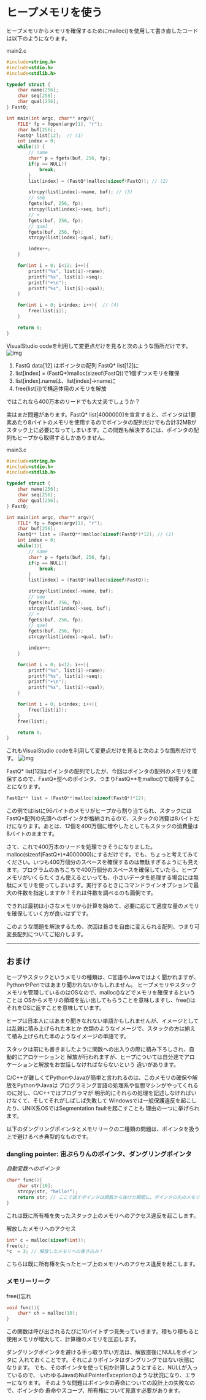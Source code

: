 # ヒープメモリを使う

ヒープメモリからメモリを確保するためにmalloc()を使用して書き直したコードは以下のようになります。

main2.c
```C
#include<string.h>
#include<stdio.h>
#include<stdlib.h>

typedef struct {
    char name[256];
    char seq[256];
    char qual[256];
} FastQ;

int main(int argc, char** argv){
    FILE* fp = fopen(argv[1], "r");
    char buf[256];
    FastQ* list[12];  // (1)
    int index = 0;
    while(1) {
        // name
        char* p = fgets(buf, 256, fp);
        if(p == NULL){
            break;
        }
        list[index] = (FastQ*)malloc(sizeof(FastQ)); // (2)

        strcpy(list[index]->name, buf); // (3)
        // seq
        fgets(buf, 256, fp);
        strcpy(list[index]->seq, buf);
        // +
        fgets(buf, 256, fp);
        // qual
        fgets(buf, 256, fp);
        strcpy(list[index]->qual, buf);

        index++;
    }

    for(int i = 0; i<12; i++){
        printf("%s", list[i]->name);
        printf("%s", list[i]->seq);
        printf("+\n");
        printf("%s", list[i]->qual);
    }

    for(int i = 0; i<index; i++){  // (4)
        free(list[i]);
    }

    return 0;
}
```
VisualStudio codeを利用して変更点だけを見ると次のような箇所だけです。
![img](images/diff_main_main2.png)

1. FastQ data[12] はポインタの配列 FastQ* list[12]に
1. list[index] = (FastQ\*)malloc(sizeof(FastQ))で1個ずつメモリを確保
1. list[index].nameは、list[index]->nameに
1. free(list[i])で構造体用のメモリを解放

ではこれなら400万本のリードでも大丈夫でしょうか？

実はまだ問題があります。FastQ\* list[4000000]を宣言すると、ポインタは1要素あたり8バイトのメモリを使用するのでポインタの配列だけでも合計32MBがスタック上に必要になってしまいます。この問題も解決するには、ポインタの配列もヒープから取得するしかありません。

main3.c
```C
#include<string.h>
#include<stdio.h>
#include<stdlib.h>

typedef struct {
    char name[256];
    char seq[256];
    char qual[256];
} FastQ;

int main(int argc, char** argv){
    FILE* fp = fopen(argv[1], "r");
    char buf[256];
    FastQ** list = (FastQ**)malloc(sizeof(FastQ*)*12); // (1)
    int index = 0;
    while(1){
        // name
        char* p = fgets(buf, 256, fp);
        if(p == NULL){
            break;
        }
        list[index] = (FastQ*)malloc(sizeof(FastQ));

        strcpy(list[index]->name, buf);
        // seq
        fgets(buf, 256, fp);
        strcpy(list[index]->seq, buf);
        // +
        fgets(buf, 256, fp);
        // qual
        fgets(buf, 256, fp);
        strcpy(list[index]->qual, buf);

        index++;
    }

    for(int i = 0; i<12; i++){
        printf("%s", list[i]->name);
        printf("%s", list[i]->seq);
        printf("+\n");
        printf("%s", list[i]->qual);
    }

    for(int i = 0; i<index; i++){
        free(list[i]);
    }
    free(list);

    return 0;
}
```
これもVisualStudio codeを利用して変更点だけを見ると次のような箇所だけです。
![img](images/diff_main2_main3.png)

FastQ\* list[12]はポインタの配列でしたが、今回はポインタの配列のメモリを確保するので、FastQ\*型へのポインタ、つまりFastQ\*\*をmalloc()で取得することになります。

```C
FastQz** list = (FastQ**)malloc(sizeof(FastQ*)*12);
```
この例ではlistに96バイトのメモリがヒープから割り当てられ、スタックにはFastQ*配列の先頭へのポインタが格納されるので、スタックの消費は8バイトだけになります。あとは、12個を400万個に増やしたとしてもスタックの消費量は8バイトのままです。

さて、これで400万本のリードを処理できそうになりました。malloc(sizeof(FastQ\*)\*4000000)にするだけです。でも、ちょっと考えてみてください。いつも400万個分のスペースを確保するのは無駄すぎるようにも見えます。プログラムのあちこちで400万個分のスペースを確保していたら、ヒープメモリがいくらたくさん使えるといっても、小さいデータを処理する場合には無駄にメモリを使ってしまいます。実行するときにコマンドラインオプションで最大の件数を指定しますか？それは件数を調べるのも面倒です。

できれば最初は小さなメモリから計算を始めて、必要に応じて適度な量のメモリを確保していく方が良いはずです。

このような問題を解決するため、次回は長さを自由に変えられる配列、つまり可変長配列についてご紹介します。

----

## おまけ

ヒープやスタックというメモリの種類は、C言語やJavaではよく聞かれますが、PythonやPerlではあまり聞かれないかもしれません。
ヒープメモリやスタックメモリを管理しているのはOSなので、malloc()などでメモリを確保するということは
OSからメモリの領域を払い出してもらうことを意味しますし、free()はそれをOSに返すことを意味しています。

ヒープは日本人にはあまり聞きなれない単語かもしれませんが、イメージとしては乱雑に積み上げられた本とか
衣類のようなイメージで、スタックの方は揃えて積み上げられた本のようなイメージの単語です。

スタックは前にも書きましたように関数への出入りの際に積み下ろしされ、自動的にアロケーションと
解放が行われますが、ヒープについては自分達でアロケーションと解放をお世話しなければならないという
違いがあります。

C/C++が難しくてPythonやJavaが簡単と言われるのは、このメモリの確保や解放をPythonやJavaは
プログラミング言語の処理系や仮想マシンがやってくれるのに対し、C/C++ではプログラマが
明示的にそれらの処理を記述しなければいけなくて、そしてそれがしばしば失敗して
Windowsでは一般保護違反を起こしたり、UNIX系OSではSegmentation faultを起こすことも
理由の一つに挙げられます。

以下のダングリングポインタとメモリリークの二種類の問題は、ポインタを扱う上で避けるべき典型的なものです。

### dangling pointer: 宙ぶらりんのポインタ、ダングリングポインタ

*自動変数へのポインタ*
```C
char* func(){
    char str[10];
    strcpy(str, "hello!");
    return str; // ここで返すポインタは関数から抜けた瞬間に、ポインタの先のメモリが解放されてしまう
}
```
これは既に所有権を失ったスタック上のメモリへのアクセス違反を起こします。

解放したメモリへのアクセス
```C
int* c = malloc(sizeof(int));
free(c);
*c  = 3; // 解放したメモリへの書き込み！
```
こちらは既に所有権を失ったヒープ上のメモリへのアクセス違反を起こします。

### メモリーリーク

free()忘れ
```C
void func(){
    char* ch = malloc(10);
}
```
この関数は呼び出されるたびに10バイトずつ見失っていきます。積もり積もると使用メモリが増大して、計算機のメモリを圧迫します。

ダングリングポインタを避ける手っ取り早い方法は、解放直後にNULLをポインタに
入れておくことです。それによりポインタはダングリングではない状態になります。
でも、そのポインタを使って何か計算しようとすると、NULLが入っているので、
いわゆるJavaのNullPointerExceptionのような状況になり、エラーになります。
そのような問題はポインタの寿命についての設計上の失敗なので、ポインタの
寿命やスコープ、所有権について見直す必要があります。
